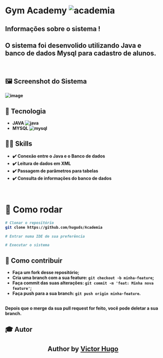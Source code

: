 # <Strong> Gym Academy <Strong/> ![academia](https://user-images.githubusercontent.com/79457377/141645033-34c3d00a-fb27-4557-994e-f860a00b18a3.png)

## Informações sobre o sistema !
  
<h2> O sistema foi desenvolido utilizando Java e banco de dados Mysql para cadastro de alunos. </h2>
</br>

## 🖼 Screenshot do Sistema </br>
![image](https://user-images.githubusercontent.com/79457377/141645383-7194b610-dad2-4257-b4a7-dd3595f49c22.png)

## 🚀 Tecnologia <br/>
  * JAVA ![java](https://user-images.githubusercontent.com/79457377/141989155-b1f1ccd5-e469-44f0-ad7f-7dc223f859f4.png)
  * MYSQL ![mysql](https://user-images.githubusercontent.com/79457377/141989499-e2194e66-9bcd-4dcc-b4ca-2524a5754189.png)

## :man_technologist: Skills
  - :heavy_check_mark: Conexão entre o Java e o Banco de dados
  - :heavy_check_mark: Leitura de dados em XML
  - :heavy_check_mark: Passagem de parâmetros para tabelas
  - :heavy_check_mark: Consulta de informações do banco de dados
  <br/>
  
   # 👷 Como rodar

```bash
# Clonar o repositório
git clone https://github.com/huguds/Academia

# Entrar numa IDE de sua preferência 

# Executar o sistema

```

## 🤔 Como contribuir <br/>

- Faça um fork desse repositório; <br/>
- Cria uma branch com a sua feature: `git checkout -b minha-feature`;<br/>
- Faça commit das suas alterações: `git commit -m 'feat: Minha nova feature'`; <br/>
- Faça push para a sua branch: `git push origin minha-feature`.<br/>
<br/>
Depois que o merge da sua pull request for feito, você pode deletar a sua branch. <br/>
  
## :mortar_board: Autor
<h2 align="center">
  Author by  <a href="https://www.linkedin.com/in/victor-hugo-9b4723200/" target="_blank"> Victor Hugo </a>
  </h2>
